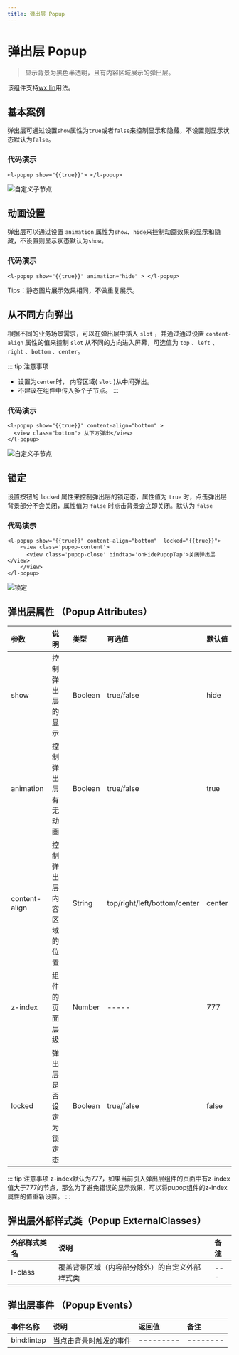 ```yaml
---
title: 弹出层 Popup
---
```


# <H2Icon /> 弹出层 Popup

> 显示背景为黑色半透明，且有内容区域展示的弹出层。

该组件支持<a href="/start/wx.html">wx.lin</a>用法。

## 基本案例 

弹出层可通过设置`show`属性为`true`或者`false`来控制显示和隐藏，不设置则显示状态默认为`false`。

### 代码演示
```wxml
<l-popup show="{{true}}"> </l-popup>
```

![自定义子节点](https://imglf3.nosdn0.126.net/img/YUdIR2E3ME5weEdQREVTOUJJYU0yamR0ZGNPeDhzcGZBYkEwcjZMNVo5TE5jZmJEakMrQmFBPT0.png?imageView&thumbnail=375x0&quality=96&stripmeta=0) 

## 动画设置

弹出层可以通过设置 `animation` 属性为`show`、`hide`来控制动画效果的显示和隐藏，不设置则显示状态默认为`show`。

### 代码演示
```wxml
<l-popup show="{{true}}" animation="hide" > </l-popup>

```
Tips：静态图片展示效果相同，不做重复展示。

## 从不同方向弹出

根据不同的业务场景需求，可以在弹出层中插入 `slot` ，并通过通过设置 `content-align` 属性的值来控制 `slot` 从不同的方向进入屏幕，可选值为 `top` 、`left` 、`right` 、`bottom` 、`center`。


::: tip 注意事项
 * 设置为`center`时， 内容区域( `slot` )从中间弹出。 
 * 不建议在组件中传入多个子节点。
:::

### 代码演示
```wxml
<l-popup show="{{true}}" content-align="bottom" > 
  <view class="botton"> 从下方弹出</view>
</l-popup>

```

![自定义子节点](https://imglf4.nosdn0.126.net/img/YUdIR2E3ME5weEdQREVTOUJJYU0ycU9hOVlMT24wVzNxMFpTaFptNmNlL3NCd2JEZjI5NlVRPT0.png?imageView&thumbnail=375x0&quality=96&stripmeta=0) 


## 锁定

设置按钮的 `locked` 属性来控制弹出层的锁定态，属性值为 `true` 时，点击弹出层背景部分不会关闭，属性值为 `false` 时点击背景会立即关闭。默认为 `false` 

### 代码演示
```wxml
<l-popup show="{{true}}" content-align="bottom"  locked="{{true}}">
    <view class='pupop-content'>
      <view class='pupop-close' bindtap='onHidePupopTap'>关闭弹出层</view>
    </view>
</l-popup>

```

![锁定](https://imglf6.nosdn0.126.net/img/YUdIR2E3ME5weEVpUGU1WWJtQTB1ZXBVYVFQVHdyZkdCT0xDMSt3NkJ1TDZIN1RxTzdNS2VRPT0.png?imageView&thumbnail=375x0&quality=96&stripmeta=0)



## 弹出层属性 （Popup Attributes）

| 参数   | 说明 | 类型 | 可选值 | 默认值 |  
|:----|:----|:----|:----|:----|
| show | 控制弹出层的显示 | Boolean | true/false | hide | 
| animation | 控制弹出层有无动画 | Boolean |  true/false  | true  | 
| content-align | 控制弹出层内容区域的位置 | String |  top/right/left/bottom/center  | center  | 
| z-index | 组件的页面层级 | Number | ----- | 777 | 
| locked   | 弹出层是否设定为锁定态 | Boolean | true/false | false 

::: tip 注意事项
 z-index默认为777，如果当前引入弹出层组件的页面中有z-index值大于777的节点，那么为了避免错误的显示效果，可以将pupop组件的z-index属性的值重新设置。
:::

## 弹出层外部样式类（Popup ExternalClasses）
| 外部样式类名 | 说明 | 备注 |
| :--------- | :----------------- | :----- |
| l-class   | 覆盖背景区域（内容部分除外）的自定义外部样式类   |  ---   | 

## 弹出层事件 （Popup Events）

| 事件名称   | 说明   | 返回值   | 备注   | 
|:----|:----|:----|:----|
| bind:lintap   | 当点击背景时触发的事件   | ---------   | --------   | 

<RightMenu />
